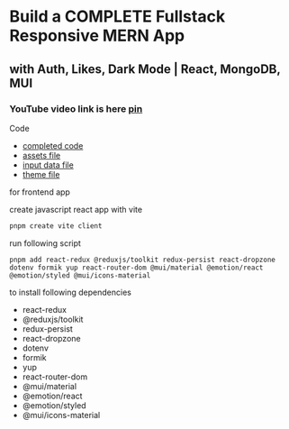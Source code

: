 # Build a COMPLETE Fullstack Responsive MERN App

## with Auth, Likes, Dark Mode | React, MongoDB, MUI

### YouTube video link is here [pin](https://www.youtube.com/watch?v=K8YELRmUb5o)

Code

- [completed code](https://github.com/ed-roh/mern-social-media)
- [assets file](https://github.com/ed-roh/mern-social-media/tree/master/server/public/assets)
- [input data file](https://github.com/ed-roh/mern-social-media/blob/master/server/data/index.js)
- [theme file](https://github.com/ed-roh/mern-social-media/blob/master/client/src/theme.js)

for frontend app

create javascript react app with vite

```node.js
pnpm create vite client
```

run following script

```nodejs
pnpm add react-redux @reduxjs/toolkit redux-persist react-dropzone dotenv formik yup react-router-dom @mui/material @emotion/react @emotion/styled @mui/icons-material
```

to install following dependencies

- react-redux
- @reduxjs/toolkit
- redux-persist
- react-dropzone
- dotenv
- formik
- yup
- react-router-dom
- @mui/material
- @emotion/react
- @emotion/styled
- @mui/icons-material

